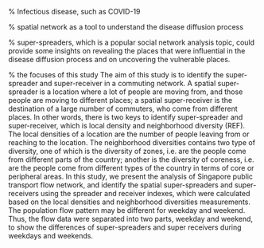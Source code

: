 



% Infectious disease, such as COVID-19 

% spatial network as a tool to understand the disease diffusion process

% super-spreaders, which is a popular social network analysis topic, could provide some insights on revealing the places that were influential in the disease diffusion process and on uncovering the vulnerable places. 

% the focuses of this study
The aim of this study is to identify the super-spreader and super-receiver in a commuting network. A spatial super-spreader is a location where a lot of people are moving from, and those people are moving to different places; a spatial super-receiver is the destination of a large number of commuters, who come from different places. In other words, there is two keys to identify super-spreader and super-receiver, which is local density and neighborhood diversity (REF). The local densities  of a location are the number of people leaving from or reaching to the location. The neighborhood diversities contains two type of diversity, one of which is the diversity of zones, i.e. are the people come from different parts of the country; another is the diversity of coreness, i.e. are the people come from different types of the country in terms of core or peripheral areas. In this study, we present the analysis of Singapore public transport flow network, and identify the spatial super-spreaders and super-receivers using the spreader and receiver indexes, which were calculated based on the local densities and neighborhood diversities measurements. The population flow pattern may be different for weekday and weekend. Thus, the flow data were separated into two parts, weekday and weekend, to show the differences of super-spreaders and super receivers during weekdays and weekends. 